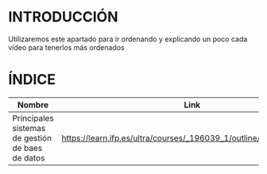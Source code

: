 # INTRODUCCIÓN

Utilizaremos este apartado para ir ordenando y explicando un poco cada vídeo para tenerlos más ordenados

# ÍNDICE

Nombre | Link | Descripción |
--- | --- | ---|
Principales sistemas de gestión de baes de datos | https://learn.ifp.es/ultra/courses/_196039_1/outline/file/_7037526_1 | Ejemplos y características de BD, lenguajes, tipos. |


